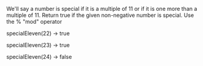 We'll say a number is special if it is a multiple of 11 or if it is one more than a multiple of 11. Return true if the given non-negative number is special. Use the % "mod" operator

specialEleven(22) → true

specialEleven(23) → true

specialEleven(24) → false
